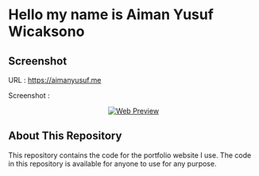 # Hello my name is Aiman Yusuf Wicaksono

## Screenshot 

URL : https://aimanyusuf.me

Screenshot :

<p align="center">
  <a href="http://aimanyusuf.me/" target="blank"><img src="https://aimanyusuf.me/img/web-preview.png" alt="Web Preview" /></a>
</p>

## About This Repository

This repository contains the code for the portfolio website I use. The code in this repository is available for anyone to use for any purpose. 
